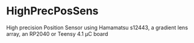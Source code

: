 # HighPrecPosSens
High precision Position Sensor using Hamamatsu s12443, a gradient lens array, an RP2040 or Teensy 4.1 µC board

